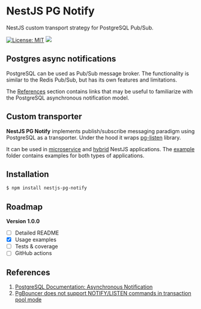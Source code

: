 # NestJS PG Notify

NestJS custom transport strategy for PostgreSQL Pub/Sub.

[![License: MIT](https://img.shields.io/badge/License-MIT-brightgreen.svg)](./LICENSE)
![](https://img.shields.io/npm/v/nestjs-pg-notify.svg)

## Postgres async notifications

PostgreSQL can be used as Pub/Sub message broker.
The functionality is similar to the Redis Pub/Sub, but has its own features and limitations.

The [References](#References) section contains links that may be useful to familiarize 
with the PostgreSQL asynchronous notification model.

## Custom transporter

**NestJS PG Notify** implements publish/subscribe messaging paradigm using PostgreSQL as a transporter. 
Under the hood it wraps [pg-listen](https://github.com/andywer/pg-listen) library.


It can be used in [microservice](https://docs.nestjs.com/microservices/basics) and [hybrid](https://docs.nestjs.com/faq/hybrid-application) 
NestJS applications. The [example](./example) folder contains examples for both types of applications.

## Installation

```bash
$ npm install nestjs-pg-notify
```

## Roadmap

**Version 1.0.0**
- [ ] Detailed README
- [x] Usage examples
- [ ] Tests & coverage
- [ ] GitHub actions

## References

1. [PostgreSQL Documentation: Asynchronous Notification](https://www.postgresql.org/docs/9.1/libpq-notify.html)
2. [PgBouncer does not support NOTIFY/LISTEN commands in transaction pool mode](https://www.pgbouncer.org/features.html)